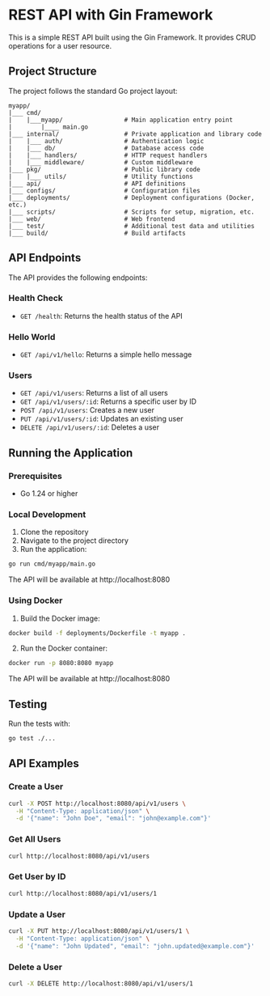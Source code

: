 # REST API with Gin Framework

This is a simple REST API built using the Gin Framework. It provides CRUD operations for a user resource.

## Project Structure

The project follows the standard Go project layout:

```
myapp/
|___ cmd/
|    |___myapp/                 # Main application entry point
|        |____ main.go
|___ internal/                  # Private application and library code
|    |___ auth/                 # Authentication logic
|    |___ db/                   # Database access code
|    |___ handlers/             # HTTP request handlers
|    |___ middleware/           # Custom middleware
|___ pkg/                       # Public library code
|    |___ utils/                # Utility functions
|___ api/                       # API definitions
|___ configs/                   # Configuration files
|___ deployments/               # Deployment configurations (Docker, etc.)
|___ scripts/                   # Scripts for setup, migration, etc.
|___ web/                       # Web frontend
|___ test/                      # Additional test data and utilities
|___ build/                     # Build artifacts
```

## API Endpoints

The API provides the following endpoints:

### Health Check

- `GET /health`: Returns the health status of the API

### Hello World

- `GET /api/v1/hello`: Returns a simple hello message

### Users

- `GET /api/v1/users`: Returns a list of all users
- `GET /api/v1/users/:id`: Returns a specific user by ID
- `POST /api/v1/users`: Creates a new user
- `PUT /api/v1/users/:id`: Updates an existing user
- `DELETE /api/v1/users/:id`: Deletes a user

## Running the Application

### Prerequisites

- Go 1.24 or higher

### Local Development

1. Clone the repository
2. Navigate to the project directory
3. Run the application:

```bash
go run cmd/myapp/main.go
```

The API will be available at http://localhost:8080

### Using Docker

1. Build the Docker image:

```bash
docker build -f deployments/Dockerfile -t myapp .
```

2. Run the Docker container:

```bash
docker run -p 8080:8080 myapp
```

The API will be available at http://localhost:8080

## Testing

Run the tests with:

```bash
go test ./...
```

## API Examples

### Create a User

```bash
curl -X POST http://localhost:8080/api/v1/users \
  -H "Content-Type: application/json" \
  -d '{"name": "John Doe", "email": "john@example.com"}'
```

### Get All Users

```bash
curl http://localhost:8080/api/v1/users
```

### Get User by ID

```bash
curl http://localhost:8080/api/v1/users/1
```

### Update a User

```bash
curl -X PUT http://localhost:8080/api/v1/users/1 \
  -H "Content-Type: application/json" \
  -d '{"name": "John Updated", "email": "john.updated@example.com"}'
```

### Delete a User

```bash
curl -X DELETE http://localhost:8080/api/v1/users/1
```